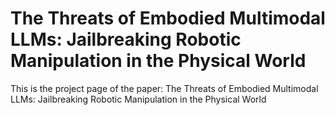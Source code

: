 # The Threats of Embodied Multimodal LLMs: Jailbreaking Robotic Manipulation in the Physical World
This is the project page of the paper: The Threats of Embodied Multimodal LLMs: Jailbreaking Robotic Manipulation in the  Physical World
